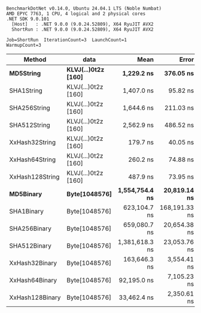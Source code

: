 ```

BenchmarkDotNet v0.14.0, Ubuntu 24.04.1 LTS (Noble Numbat)
AMD EPYC 7763, 1 CPU, 4 logical and 2 physical cores
.NET SDK 9.0.101
  [Host]   : .NET 9.0.0 (9.0.24.52809), X64 RyuJIT AVX2
  ShortRun : .NET 9.0.0 (9.0.24.52809), X64 RyuJIT AVX2

Job=ShortRun  IterationCount=3  LaunchCount=1  
WarmupCount=3  

```
| Method          | data                | Mean           | Error         | StdDev      | Min            | Max            | Gen0   | Allocated |
|---------------- |-------------------- |---------------:|--------------:|------------:|---------------:|---------------:|-------:|----------:|
| **MD5String**       | **KLVJ(...)0t2z [160]** |     **1,229.2 ns** |     **376.05 ns** |    **20.61 ns** |     **1,217.0 ns** |     **1,253.0 ns** | **0.0668** |    **1128 B** |
| SHA1String      | KLVJ(...)0t2z [160] |     1,407.0 ns |      95.82 ns |     5.25 ns |     1,401.3 ns |     1,411.6 ns | 0.0839 |    1416 B |
| SHA256String    | KLVJ(...)0t2z [160] |     1,644.6 ns |     211.03 ns |    11.57 ns |     1,632.2 ns |     1,655.1 ns | 0.1106 |    1856 B |
| SHA512String    | KLVJ(...)0t2z [160] |     2,562.9 ns |     486.52 ns |    26.67 ns |     2,547.3 ns |     2,593.7 ns | 0.1907 |    3240 B |
| XxHash32String  | KLVJ(...)0t2z [160] |       179.7 ns |      40.05 ns |     2.20 ns |       177.6 ns |       182.0 ns | 0.0348 |     584 B |
| XxHash64String  | KLVJ(...)0t2z [160] |       260.2 ns |      74.88 ns |     4.10 ns |       255.9 ns |       264.0 ns | 0.0434 |     728 B |
| XxHash128String | KLVJ(...)0t2z [160] |       487.9 ns |      73.95 ns |     4.05 ns |       485.3 ns |       492.5 ns | 0.0672 |    1128 B |
| **MD5Binary**       | **Byte[1048576]**       | **1,554,754.4 ns** |  **20,819.14 ns** | **1,141.17 ns** | **1,553,772.5 ns** | **1,556,006.4 ns** |      **-** |      **41 B** |
| SHA1Binary      | Byte[1048576]       |   623,104.7 ns | 168,191.33 ns | 9,219.13 ns |   617,662.5 ns |   633,749.1 ns |      - |      49 B |
| SHA256Binary    | Byte[1048576]       |   659,080.7 ns |  20,654.38 ns | 1,132.14 ns |   658,331.6 ns |   660,383.1 ns |      - |      57 B |
| SHA512Binary    | Byte[1048576]       | 1,381,618.3 ns |  23,053.76 ns | 1,263.65 ns | 1,380,373.7 ns | 1,382,900.2 ns |      - |      89 B |
| XxHash32Binary  | Byte[1048576]       |   163,646.3 ns |   3,554.41 ns |   194.83 ns |   163,517.7 ns |   163,870.5 ns |      - |      32 B |
| XxHash64Binary  | Byte[1048576]       |    92,195.0 ns |   7,105.23 ns |   389.46 ns |    91,901.6 ns |    92,636.9 ns |      - |      32 B |
| XxHash128Binary | Byte[1048576]       |    33,462.4 ns |   2,350.61 ns |   128.84 ns |    33,348.4 ns |    33,602.2 ns |      - |      40 B |
